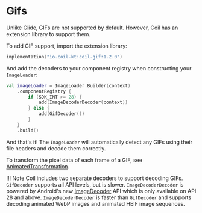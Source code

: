 # Gifs

Unlike Glide, GIFs are not supported by default. However, Coil has an extension library to support them.

To add GIF support, import the extension library:

```kotlin
implementation("io.coil-kt:coil-gif:1.2.0")
```

And add the decoders to your component registry when constructing your `ImageLoader`:

```kotlin
val imageLoader = ImageLoader.Builder(context)
    .componentRegistry {
        if (SDK_INT >= 28) {
            add(ImageDecoderDecoder(context))
        } else {
            add(GifDecoder())
        }
    }
    .build()
```

And that's it! The `ImageLoader` will automatically detect any GIFs using their file headers and decode them correctly.

To transform the pixel data of each frame of a GIF, see [AnimatedTransformation](../api/coil-gif/coil-gif/coil.transform/-animated-transformation/index.html).

!!! Note
    Coil includes two separate decoders to support decoding GIFs. `GifDecoder` supports all API levels, but is slower. `ImageDecoderDecoder` is powered by Android's new [ImageDecoder](https://developer.android.com/reference/android/graphics/ImageDecoder) API which is only available on API 28 and above. `ImageDecoderDecoder` is faster than `GifDecoder` and supports decoding animated WebP images and animated HEIF image sequences.
